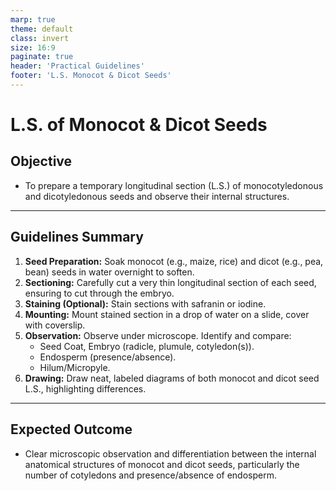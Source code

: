 ```yaml
---
marp: true
theme: default
class: invert
size: 16:9
paginate: true
header: 'Practical Guidelines'
footer: 'L.S. Monocot & Dicot Seeds'
---
```


# L.S. of Monocot & Dicot Seeds

## Objective

*   To prepare a temporary longitudinal section (L.S.) of monocotyledonous and dicotyledonous seeds and observe their internal structures.

---

## Guidelines Summary

1.  **Seed Preparation:** Soak monocot (e.g., maize, rice) and dicot (e.g., pea, bean) seeds in water overnight to soften.
2.  **Sectioning:** Carefully cut a very thin longitudinal section of each seed, ensuring to cut through the embryo.
3.  **Staining (Optional):** Stain sections with safranin or iodine.
4.  **Mounting:** Mount stained section in a drop of water on a slide, cover with coverslip.
5.  **Observation:** Observe under microscope. Identify and compare:
    *   Seed Coat, Embryo (radicle, plumule, cotyledon(s)).
    *   Endosperm (presence/absence).
    *   Hilum/Micropyle.
6.  **Drawing:** Draw neat, labeled diagrams of both monocot and dicot seed L.S., highlighting differences.

---

## Expected Outcome

*   Clear microscopic observation and differentiation between the internal anatomical structures of monocot and dicot seeds, particularly the number of cotyledons and presence/absence of endosperm.
